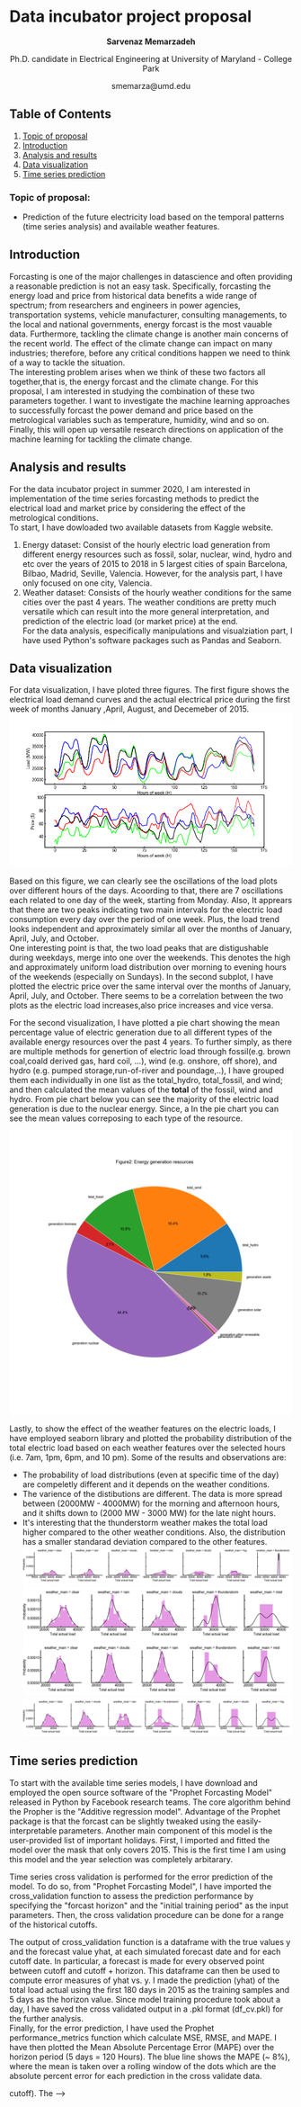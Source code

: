 # Data incubator project proposal 
<p align="center"><b>Sarvenaz Memarzadeh</b></p>
<p align="center">Ph.D. candidate in Electrical Engineering at University of Maryland - College Park</p>
<p align="center">smemarza@umd.edu</p>


## Table of Contents
1. [Topic of proposal](#topic)
2. [Introduction](#introduction)
3. [Analysis and results](#analysis)
4. [Data visualization](#datavis)
5. [Time series prediction](#timeseries)

<a name="topic"> </a>
### Topic of proposal:
- Prediction of the future electricity load based on the temporal patterns (time series analysis) and available weather features.

<a name="introduction"> </a>
## Introduction 

Forcasting is one of the major challenges in datascience and often providing a reasonable prediction is not an easy task. Specifically, forcasting the energy load and price from historical data benefits a wide range of spectrum; from researchers and engineers in power agencies, transportation systems, vehicle manufacturer, consulting managements, to the local and national governments, energy forcast is the most vauable data. Furthermore, tackling the climate change is another main concerns of the recent world.  The effect of the climate change can impact on many industries; therefore, before any critical conditions happen we need to think of a way to tackle the situation. <br>
The interesting problem  arises when we think of these two factors all together,that is, the energy forcast and the climate change. For this proposal, I am interested in studying the combination of these two parameters together. I want to investigate the machine learning approaches to successfully forcast the power demand and price based on the metrological variables such as temperature, humidity, wind and so on. Finally, this will open up versatile research directions on application of the machine learning for tackling the climate change.

<a name="analysis"> </a>
## Analysis and results 

For the data incubator project in summer 2020, I am interested in implementation of the time series forcasting methods to predict the electrical load and market price by considering the effect of the  metrological conditions. <br>
To start, I have dowloaded two available datasets from Kaggle website.  <br>
1) Energy dataset: Consist of the hourly electric load generation from different energy resources such as fossil, solar, nuclear, wind, hydro and etc over the years of 2015 to 2018 in 5 largest cities of spain Barcelona, Bilbao, Madrid, Seville, Valencia. However, for the analysis part, I have only focused on one city, Valencia. <br>
2) Weather dataset: Consists of the hourly weather conditions for the same cities over the past 4 years.  The weather conditions are pretty much versatile which can result into the more general interpretation, and prediction of the electric load (or market price) at the end.   
For the data analysis, especifically manipulations and visualziation part, I have used Python's software packages such as Pandas and Seaborn. <br>

<a name="datavis"> </a>
## Data visualization
For data visualization, I have ploted three figures.  The first figure shows the electrical load demand curves and the actual electrical price during the first week of months January ,April, August, and Decemeber of 2015.  
![](images/loadpricevshour.png)

Based on this figure, we can clearly see the oscillations of the load plots over different hours of the days. Acoording to that, there are 7 oscillations each related to one day of the week, starting from Monday. Also, It apprears that there are two peaks indicating two main intervals for the electric load consumption every day over the period of one week. Plus, the load trend looks independent and approximately similar all over the months of January, April, July, and October. <br>
One interesting point is that, the two load peaks that are distigushable during weekdays, merge into one over the weekends. This denotes the high and approximately uniform load distribution over morning to evening hours of the weekends (especially on Sundays). In the second subplot, I have plotted the electric price over the same interval over the months of January, April, July, and October.  There seems to be a correlation between the two plots as the electric load increases,also price increases and vice versa. <br>  

For the second visualization, I have plotted a pie chart showing the mean percentage value of electric generation due to all different types of the available energy resources over the past 4 years.  To further simply, as there are multiple methods for genertion of electric load through fossil(e.g. brown coal,coald derived gas, hard coil, ...), wind (e.g. onshore, off shore), and hydro (e.g. pumped storage,run-of-river and poundage,..), I have grouped them each individually in one list as the total_hydro, total_fossil, and wind; and then calculated the mean values of the **total** of the fossil, wind and hydro.
From pie chart below you can see the majority of the electric load generation is due to the nuclear energy.  Since, a In the pie chart you can see the mean values correposing to each type of the resource. 

![](images/piechart.png)

Lastly, to show the effect of the weather features on the electric loads, I have employed seaborn library and plotted the probability distribution of the total electric load based on each weather features over the selected hours (i.e. 7am, 1pm, 6pm, and 10 pm). Some of the results and observations are:

- The probability of load distributions (even at specific time of the day) are compeletly different and it depends on the weather conditions.
- The varience of the distibutions are different.  The data is more spread between (2000MW - 4000MW) for the morning and afternoon hours, and it shifts down to (2000 MW - 3000 MW) for the late night hours.
- It's interesting that the thunderstorm weather makes the total load higher compared to the other weather conditions. Also, the distribution has a smaller standarad deviation compared to the other features.
![](images/probdist_0.png)
![](images/probdist_1.png)
![](images/probdist_2.png)
![](images/probdist_3.png)



<a name="timeseries"> </a>
## Time series prediction


To start with the available time series models, I have download and employed the open source software of the "Prophet Forcasting Model" released in Python by Facebook research teams. The core algorithm behind the Propher is the "Additive regression model". Advantage of the Prophet package is that the forcast can be slightly tweaked using the easily-interpretable parameters.  Another main component of this model is the user-provided list of important holidays. First, I imported and fitted the model over the mask that only covers 2015. This is the first time I am using this model and the year selection was completely arbitarary.




Time series cross validation is performed for the error prediction of the model. To do so, from "Prophet Forcasting Model", I have imported the cross_validation function to assess the prediction performance by specifying the "forcast horizon" and the "initial training period" as the input parameters. Then, the cross validation procedure can be done for a range of the historical cutoffs. 

The output of cross_validation function is a dataframe with the true values y and the forecast value yhat, at each simulated forecast date and for each cutoff date. In particular, a forecast is made for every observed point between cutoff and cutoff + horizon. This dataframe can then be used to compute error measures of yhat vs. y. I made the prediction (yhat) of the total load actual using the first 180 days in 2015 as the training samples and 5 days as the horizon value.  Since model training procedure took about a day, I have saved the cross validated output in a .pkl format (df_cv.pkl) for the further analysis.  <br>   Finally, for the error prediction, I have used the Prophet performance_metrics function which calculate MSE, RMSE, and MAPE.  I have then plotted the Mean Absolute Percentage Error (MAPE) over the horizon period (5 days = 120 Hours). The blue line shows the MAPE (~ 8%), where the mean is taken over a rolling window of the dots which are the absolute percent error for each prediction in the cross validate data.  



cutoff).   The -->
